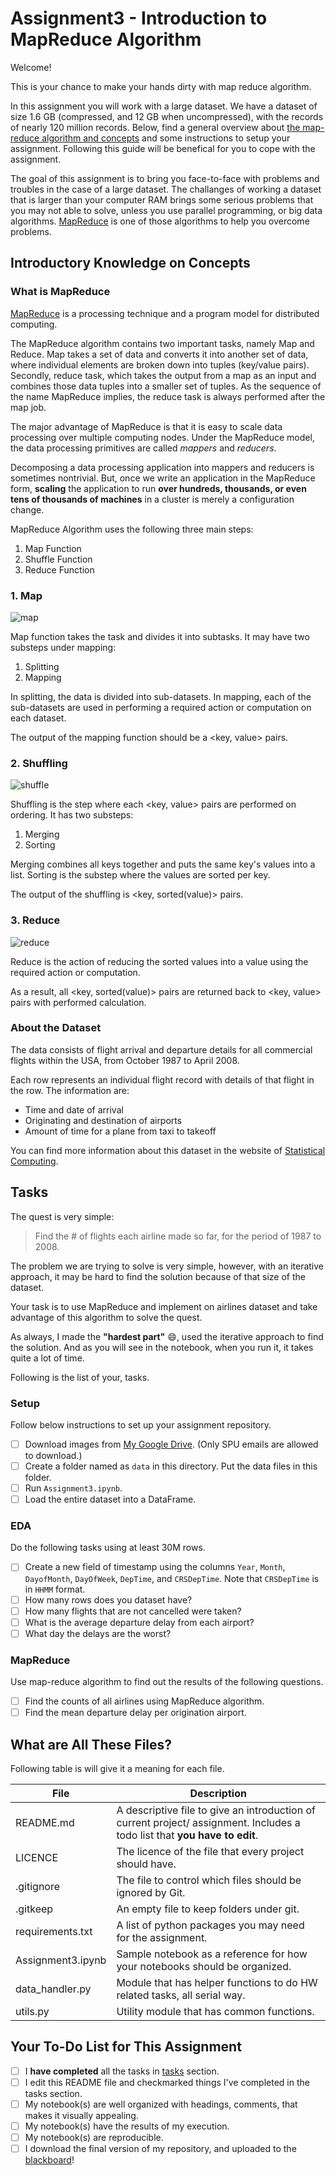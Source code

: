 # Assignment3 - Introduction to MapReduce Algorithm

Welcome!

This is your chance to make your hands dirty with map reduce algorithm.

In this assignment you will work with a large dataset. We have a dataset of size 1.6 GB (compressed, and 12 GB when uncompressed), with the records of nearly 120 million records. Below, find a general overview about [the map-reduce algorithm and concepts](#introductory-knowledge-on-concepts) and some instructions to setup your assignment. Following this guide will be benefical for you to cope with the assignment.

The goal of this assignment is to bring you face-to-face with problems and troubles in the case of a large dataset. The challanges of working a dataset that is larger than your computer RAM brings some serious problems that you may not able to solve, unless you use parallel programming, or big data algorithms. [MapReduce](https://research.google/pubs/pub62/) is one of those algorithms to help you overcome problems.

## Introductory Knowledge on Concepts

### What is MapReduce

[MapReduce](https://en.wikipedia.org/wiki/MapReduce) is a processing technique and a program model for distributed computing.

The MapReduce algorithm contains two important tasks, namely Map and Reduce. Map takes a set of data and converts it into another set of data, where individual elements are broken down into tuples (key/value pairs). Secondly, reduce task, which takes the output from a map as an input and combines those data tuples into a smaller set of tuples. As the sequence of the name MapReduce implies, the reduce task is always performed after the map job.

The major advantage of MapReduce is that it is easy to scale data processing over multiple computing nodes. Under the MapReduce model, the data processing primitives are called *mappers* and *reducers*. 

Decomposing a data processing application into mappers and reducers is sometimes nontrivial. But, once we write an application in the MapReduce form, **scaling** the application to run **over hundreds, thousands, or even tens of thousands of machines** in a cluster is merely a configuration change.

MapReduce Algorithm uses the following three main steps:

1. Map Function
2. Shuffle Function
3. Reduce Function

### 1. Map

![map](assets/map.png)

Map function takes the task and divides it into subtasks. It may have two substeps under mapping:

1. Splitting 
2. Mapping

In splitting, the data is divided into sub-datasets.
In mapping, each of the sub-datasets are used in performing a required action or computation on each dataset.

The output of the mapping function should be a <key, value> pairs.

### 2. Shuffling

![shuffle](assets/shuffle.png)

Shuffling is the step where each <key, value> pairs are performed on ordering. It has two substeps:

1. Merging
2. Sorting

Merging combines all keys together and puts the same key's values into a list.
Sorting is the substep where the values are sorted per key.

The output of the shuffling is <key, sorted(value)> pairs. 

### 3. Reduce

![reduce](assets/reduce.png)

Reduce is the action of reducing the sorted values into a value using the required action or computation.

As a result, all <key, sorted(value)> pairs are returned back to <key, value> pairs with performed calculation.

### About the Dataset

The data consists of flight arrival and departure details for all commercial flights within the USA, from October 1987 to April 2008.

Each row represents an individual flight record with details of that flight in the row. The information are:

- Time and date of arrival
- Originating and destination of airports
- Amount of time for a plane from taxi to takeoff

You can find more information about this dataset in the website of [Statistical Computing](http://stat-computing.org/dataexpo/2009/).

## Tasks

The quest is very simple:

> Find the # of flights each airline made so far, for the period of 1987 to 2008.

The problem we are trying to solve is very simple, however, with an iterative approach, it may be hard to find the solution because of that size of the dataset.

Your task is to use MapReduce and implement on airlines dataset and take advantage of this algorithm to solve the quest.

As always, I made the **"hardest part"** :smile:, used the iterative approach to find the solution. And as you will see in the notebook, when you run it, it takes quite a lot of time.

Following is the list of your, tasks.

### Setup

Follow below instructions to set up your assignment repository.

- [ ] Download images from [My Google Drive](https://drive.google.com/open?id=1145wIkSlzA61CdHS4hZZFgF6ZzIbaVJM). (Only SPU emails are allowed to download.)
- [ ] Create a folder named as `data` in this directory. Put the data files in this folder.
- [ ] Run `Assignment3.ipynb`.
- [ ] Load the entire dataset into a DataFrame.

### EDA

Do the following tasks using at least 30M rows.

- [ ] Create a new field of timestamp using the columns `Year`, `Month`, `DayofMonth`, `DayOfWeek`, `DepTime`, and `CRSDepTime`. Note that `CRSDepTime` is in `HHMM` format.
- [ ] How many rows does you dataset have?
- [ ] How many flights that are not cancelled were taken?
- [ ] What is the average departure delay from each airport?
- [ ] What day the delays are the worst?

### MapReduce

Use map-reduce algorithm to find out the results of the following questions.

- [ ] Find the counts of all airlines using MapReduce algorithm.
- [ ] Find the mean departure delay per origination airport.

## What are All These Files?

Following table is will give it a meaning for each file.

File                | Description 
-------             | ----------- 
README.md           | A descriptive file to give an introduction of current project/ assignment. Includes a todo list that **you have to edit**.
LICENCE             | The licence of the file that every project should have.
.gitignore          | The file to control which files should be ignored by Git.
.gitkeep            | An empty file to keep folders under git.
requirements.txt    | A list of python packages you may need for the assignment.
Assignment3.ipynb   | Sample notebook as a reference for how your notebooks should be organized.
data_handler.py     | Module that has helper functions to do HW related tasks, all serial way.
utils.py            | Utility module that has common functions.

## Your To-Do List for This Assignment

- [ ] I **have completed** all the tasks in [tasks](#tasks) section.
- [ ] I edit this README file and checkmarked things I've completed in the tasks section.
- [ ] My notebook(s) are well organized with headings, comments, that makes it visually appealing.
- [ ] My notebook(s) have the results of my execution.
- [ ] My notebook(s) are reproducible.
- [ ] I download the final version of my repository, and uploaded to the [blackboard](https://saintpeters.blackboard.com/)!
